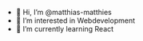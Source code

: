 - 👋 Hi, I’m @matthias-matthies
- 👀 I’m interested in Webdevelopment
- 🌱 I’m currently learning React

<!---
matthias-matthies/matthias-matthies is a ✨ special ✨ repository because its `README.md` (this file) appears on your GitHub profile.
You can click the Preview link to take a look at your changes.
--->
